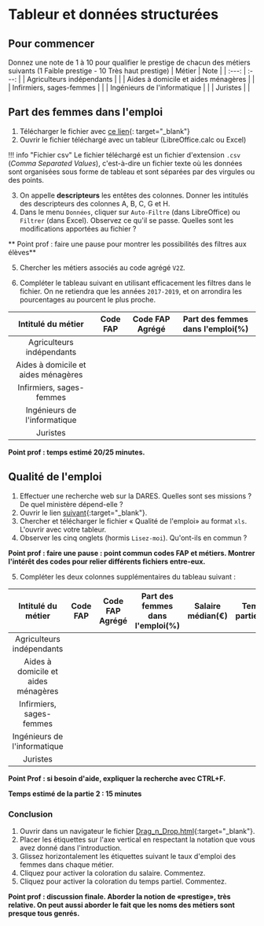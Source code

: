 # Tableur et données structurées

## Pour commencer

Donnez une note de 1 à 10 pour qualifier le prestige de chacun des métiers suivants (1 Faible prestige - 10 Très haut prestige)
| Métier | Note |
| :---: | :---: |
| Agriculteurs indépendants | |
| Aides à domicile et aides ménagères | |
| Infirmiers, sages-femmes | |
| Ingénieurs de l'informatique | |
| Juristes | | 



## Part des femmes dans l'emploi

1. Télécharger le fichier avec [ce lien](https://dares.travail-emploi.gouv.fr/sites/default/files/a338d7f29b60352a2e7f822e387654e2/Caract%C3%A9ristiques%20des%20personnes%20en%20emploi%20-%20part%20des%20femmes%20dans%20l%27emploi.csv){: target="_blank"}
2. Ouvrir le fichier téléchargé avec un tableur (LibreOffice.calc ou Excel)

!!! info "Fichier csv"
    Le fichier téléchargé est un fichier d'extension `.csv` (*Comma Separated Values*), c'est-à-dire un fichier texte où les données sont organisées sous forme de tableau et sont séparées par des virgules ou des points.

3. On appelle **descripteurs** les entêtes des colonnes. Donner les intitulés des descripteurs des colonnes A, B, C, G et H.
4. Dans le menu `Données`, cliquer sur `Auto-Filtre` (dans LibreOffice) ou `Filtrer` (dans Excel). Observez ce qu'il se passe. Quelles sont les modifications apportées au fichier ?

** Point prof : faire une pause pour montrer les possibilités des filtres aux élèves** 

5. Chercher les métiers associés au code agrégé `V2Z`.

6. Compléter le tableau suivant en utilisant efficacement les filtres dans le fichier. On ne retiendra que les années `2017-2019`, et on arrondira les pourcentages au pourcent le plus proche.

| Intitulé du métier | Code FAP | Code FAP Agrégé | Part des femmes dans l'emploi(%) |
| :---: | :---: | :---: | :---: |
| Agriculteurs indépendants | | | |
| Aides à domicile et aides ménagères | | | |
| Infirmiers, sages-femmes | | | |
| Ingénieurs de l'informatique | | | |
| Juristes | | | |

**Point prof : temps estimé 20/25 minutes.**

## Qualité de l'emploi

1. Effectuer une recherche web sur la DARES. Quelles sont ses missions ? De quel ministère dépend-elle ?
2. Ouvrir le lien [suivant](https://dares.travail-emploi.gouv.fr/donnees/portraits-statistiques-des-metiers-1982-2014){:target="_blank"}.
3. Chercher et télécharger le fichier « Qualité de l'emploi» au format `xls`. L'ouvrir avec votre tableur.
4. Observer les cinq onglets (hormis `Lisez-moi`). Qu'ont-ils en commun ?

**Point prof : faire une pause : point commun codes FAP et métiers. Montrer l'intérêt des codes pour relier différents fichiers entre-eux.**

5. Compléter les deux colonnes supplémentaires du tableau suivant :

| Intitulé du métier | Code FAP | Code FAP Agrégé | Part des femmes dans l'emploi(%) | Salaire médian(€) | Temps partiel(%) |
| :---: | :---: | :---: | :---: | :---: | :---: |
| Agriculteurs indépendants | | | | | |
| Aides à domicile et aides ménagères | | | | | |
| Infirmiers, sages-femmes | | | | | |
| Ingénieurs de l'informatique | | | | | |
| Juristes | | | | | |

**Point Prof : si besoin d'aide, expliquer la recherche avec CTRL+F.**

**Temps estimé de la partie 2 : 15 minutes**

### Conclusion

1. Ouvrir dans un navigateur le fichier [Drag_n_Drop.html](Drag_n_Drop.html){:target="_blank"}.
2. Placer les étiquettes sur l'axe vertical en respectant la notation que vous avez donné dans l'introduction.
3. Glissez horizontalement les étiquettes suivant le taux d'emploi des femmes dans chaque métier.
4. Cliquez pour activer la coloration du salaire. Commentez.
5. Cliquez pour activer la coloration du temps partiel. Commentez.

**Point prof : discussion finale. Aborder la notion de «prestige», très relative. On peut aussi aborder le fait que les noms des métiers sont presque tous genrés.**

